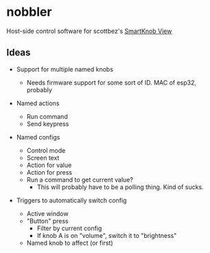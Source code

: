 # nobbler
Host-side control software for scottbez's [SmartKnob View](https://github.com/scottbez1/smartknob)


## Ideas
- Support for multiple named knobs
  - Needs firmware support for some sort of ID. MAC of esp32, probably

- Named actions
  - Run command
  - Send keypress

- Named configs
  - Control mode
  - Screen text
  - Action for value
  - Action for press
  - Run a command to get current value?
    - This will probably have to be a polling thing. Kind of sucks.

- Triggers to automatically switch config
  - Active window
  - "Button" press
    - Filter by current config
    - If knob A is on "volume", switch it to "brightness"
  - Named knob to affect (or first)
